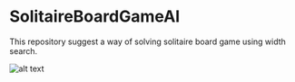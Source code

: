 # SolitaireBoardGameAI

This repository suggest a way of solving solitaire board game using width search.

![alt text](https://drive.google.com/open?id=1L_e_MhEoCxnnTfaMz8iargdGSETCDNcY)
